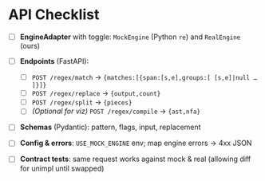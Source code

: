 # API Checklist

* [ ] **EngineAdapter** with toggle: `MockEngine` (Python `re`) and `RealEngine` (ours)
* [ ] **Endpoints** (FastAPI):

    * [ ] `POST /regex/match` → `{matches:[{span:[s,e],groups:[ [s,e]|null … ]}]}`
    * [ ] `POST /regex/replace` → `{output,count}`
    * [ ] `POST /regex/split` → `{pieces}`
    * [ ] *(Optional for viz)* `POST /regex/compile` → `{ast,nfa}`
* [ ] **Schemas** (Pydantic): pattern, flags, input, replacement
* [ ] **Config & errors**: `USE_MOCK_ENGINE` env; map engine errors → 4xx JSON
* [ ] **Contract tests**: same request works against mock & real (allowing diff for unimpl until swapped)
